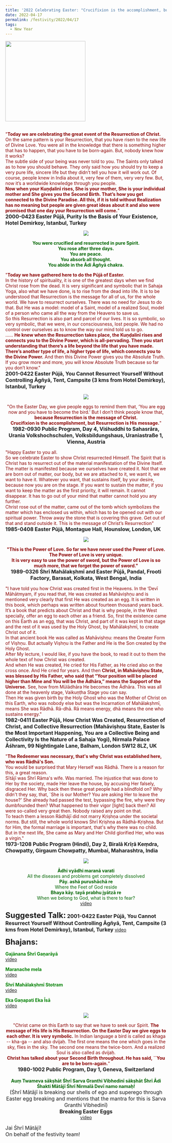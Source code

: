 ```yaml
---
title: '2022 Celebrating Easter: "Crucifixion is the accomplishment, but Resurrection is His message." '
date: 2022-04-17
permalink: /festivity/2022/04/17
tags:
  - New Year
---
```


<div style="text-align: left"><img src="/images/image1.png" width="250" /></div><br>

<p>
<font color="DarkRed">"<b>Today we are celebrating the great event of the Resurrection of Christ.</b> On the same pattern is your Resurrection, that you have risen to the new life of Divine Love. You were all in the knowledge that there is something higher that has to happen, that you have to be born-again. But, nobody knew how it works?<br>
The subtle side of your being was never told to you. The Saints only talked as to how you should behave. They only said how you should try to keep a very pure life, sincere life but they didn’t tell you how it will work out. Of course, people knew in India about it, very few of them, very very few. But, now it’s a worldwide knowledge through you people.<br>
<b>Now when your Kuṇḍalinī rises, She is your mother, She is your individual mother and She gives you the Second Birth. That’s how you get connected to the Divine Paradise. All this, if it is told without Realization has no meaning but people are given great ideas about it and also were promised that one day your Resurrection will come.</b>"</font><br>
<font size="+0"><b>2000-0423 Easter Pūjā, Purity Is the Basis of Your Existence, Hotel Demirkoy, Istanbul, Turkey</b></font>
</p>

<div style="text-align: center"><img src="/images/image954.png" /></div>

<p style="color:DarkGreen; text-align:center;">
<b>You were crucified and resurrected in pure Spirit.<br>
You rose after three days.<br> 
You are peace.<br>
You absorb all thought.<br>
You abide in the Ādi Āgñyā chakra.</b>
</p>

<p>
<font color="DarkRed">"<b>Today we have gathered here to do the Pūjā of Easter.</b><br>
In the history of spirituality, it is one of the greatest days when we find Christ rose from the dead. It is very significant and symbolic that in Sahaja Yoga, also what we have done, is to rise from the dead into life. It is to be understood that Resurrection is the message for all of us, for the whole world. We have to resurrect ourselves. There was no need for Jesus to do that. But He was a model: model of a Saint, model of a realized Soul, model of a person who came all the way from the Heavens to save us.<br>
So this Resurrection is also part and parcel of our lives. It is so symbolic, so very symbolic, that we were, in our consciousness, lost people. We had no control over ourselves as to know the way our mind told us to go.<br>
...... <b>He knew when the Resurrection takes place, the Kuṇḍalinī rises and connects you to the Divine Power, which is all-pervading. Then you start understanding that there’s a life beyond the life that you have made. There’s another type of life, a higher type of life, which connects you to the Divine Power.</b> And then this Divine Power gives you the Absolute Truth. If you grow more and more, you will know Absolute Truth because so far you don’t know."</font><br>
<font size="+0"><b>2001-0422 Easter Pūjā, You Cannot Resurrect Yourself Without Controlling Āgñyā, Tent, Campsite (3 kms from Hotel Demirkoy), Istanbul, Turkey</b></font>
</p>

<div style="text-align: center"><img src="/images/image955.png" /></div>

<p style="text-align:center;">
<font color="DarkRed">"On the Easter Day, we give people eggs to remind them that, ‘You are egg now and you have to become the bird.’ But I don’t think people know that, 
<b>because Resurrection is the message of Christ.<br>
Crucifixion is the accomplishment, but Resurrection is His message.</b>"</font><br>
<font size="+0"><b>1982-0930 Public Program, Day 4, Viśhuddhi to Sahasrāra, Urania Volkshochschulen, Volksbildungshaus, Uraniastraße 1, Vienna, Austria</b></font>
</p>

<p>
<font color="DarkRed">"Happy Easter to you all.<br>
So we celebrate Easter to show Christ resurrected Himself. The Spirit that is Christ has to resurrect out of the material manifestation of the Divine Itself. The matter is manifested because we ourselves have created it. Not that we are born out of matter, our body, but we are attached to it, we want it, we want to have it. Whatever you want, that sustains itself, by your desire, because now you are on the stage. If you want to sustain the matter, if you want to keep the matter as the first priority, it will remain. It cannot disappear. It has to go out of your mind that matter cannot hold you any further.<br>
Christ rose out of the matter, came out of the tomb which symbolizes the matter which has enclosed us within, which has to be opened out with our spiritual power. Throw away the stone that is covering this grave. Get out of that and stand outside it. This is the message of Christ’s Resurrection"</font><br>
<font size="+0"><b>1985-0408 Easter Pūjā, Montague Hall, Hounslow, London, UK</b></font>
</p>

<div style="text-align: center"><img src="/images/image956.png" /></div>

<p style="text-align:center;">
<font color="DarkRed"><b>"This is the Power of Love. So far we have never used the Power of Love.<br>
The Power of Love is very unique.<br>
It is very easy to use the power of sword, but the Power of Love is so much more, that we forget the power of sword."</b></font><br>
<font size="+0"><b>1989-0326 Śhrī Mahālakṣhmī and Easter Pūjā, Pandal, Frooti Factory, Barasat, Kolkata, West Bengal, India</b></font>
</p>

<p>
<font color="DarkRed">"I have told you how Christ was created first in the Heavens. In the ‘Devī Māhātmyam, if you read that, He was created as Mahāviṣhṇu and is mentioned very clearly that first He was created as an egg. It is written in this book, which perhaps was written about fourteen thousand years back. It’s a book that predicts about Christ and that is why people, in the West specially, offer an egg to each other as a friend. So, first the existence came on this Earth as an egg, that was Christ, and part of it was kept in that stage and the rest of it was used by the Holy Ghost, by Mahālakṣhmī, to create Christ out of it.<br>
In that ancient book He was called as Mahāviṣhṇu: means the Greater Form of Viṣhṇu. But actually Viṣhṇu is the Father and He is the Son created by the Holy Ghost.<br>
After My lecture, I would like, if you have the book, to read it out to them the whole text of how Christ was created.<br>
And when He was created, He cried for His Father, as He cried also on the cross once. And He cried for years. And then <b>Christ, in Mahāviṣhṇu State, was blessed by His Father, who said that “Your position will be placed higher than Mine and You will be the Ādhāra,” means the Support of the Universe.</b> See, how from Mūlādhāra He becomes the Ādhāra. This was all done at the heavenly stage, Vaikuṇṭha Stage you can say.<br>
Then He was given birth by the Holy Ghost who was the Mother of Christ on this Earth, who was nobody else but was the Incarnation of Mahālakṣhmī, means She was Rādhā. Rā-dhā. Rā means energy, dhā means the one who sustains energy."</font><br>
<font size="+0"><b>1982-0411 Easter Pūjā, How Christ Was Created, Resurrection of Christ, and Collective Resurrection (Mahāviṣhṇu State, Easter Is the Most Important Happening, You are a Collective Being and Collectivity Is the Nature of a Sahaja Yogi), Nirmala Palace Āśhram, 99 Nightingale Lane, Balham, London SW12 8LZ, UK</b></font>
</p>

<p>
<font color="DarkRed">"<b>The Redeemer was necessary, that's why Christ was established here, who was Rādhā's Son.</b><br>
You would be surprised that Mary Herself was Rādhā. There is a reason for this, a great reason.<br>
Sītājī was Śhrī Rāma's wife. Was married. The injustice that was done to Her by the society, made Her leave the house, by accusing Her falsely, disgraced Her. Why back then these great people had a blindfold on? Why didn't they say, that, `She is our Mother? You are asking Her to leave the house?' She already had passed the test, bypassing the fire, why were they dumbfounded then? What happened to their vigor [light] back then? All were so-called very great then. Nobody raised any point on that.<br>
To teach them a lesson Rādhājī did not marry Kṛiṣhṇa under the societal norms. But still, the whole world knows Śhrī Kṛiṣhṇa as Rādhā-Kṛiṣhṇa. But for Him, the formal marriage is important, that's why there was no child.<br>
But in the next life, She came as Mary and Her Child glorified Her, who was a virgin."</font><br>
<font size="+0"><b>1973-1208 Public Program (Hindi), Day 2, Biralā Krīṛā Keṃdra, Chowpatty, Girgaum Chowpatty, Mumbai, Maharashtra, India</b></font>
</p>

<div style="text-align: center"><img src="/images/image957.png" /></div>

<p style="color:DarkGreen; text-align:center;">
<b>Ādhi vyādhi maranā varati </b><br>
All the diseases and problems get completely dissolved<br>
<b>Pāy. ashā purushāchā re </b><br>
Where the Feet of God reside<br>
<b>Bhaya kāy. tayā prabhu jyātzā re</b><br>
When we belong to God, what is there to fear?<br>
<a href="https://youtu.be/47fMsue7fs8">video</a>
</p>

<font size="+2"><b>Suggested Talk:</b></font> 
<font size="+0"><b>2001-0422 Easter Pūjā, You Cannot Resurrect Yourself Without Controlling Āgñyā, Tent, Campsite (3 kms from Hotel Demirkoy), Istanbul, Turkey</b></font>
<a href="https://vimeo.com/107104684"> video</a><br>

<font size="+2"><b>Bhajans:</b></font>

<p>
<font color="green"><b>Gajānana Śhrī Gaṇarāyā</b></font><br>
<a href="https://seven-teams.github.io/Videos_Links.html">video</a>
</p>

<p>
<font color="green"><b>Maranache mela</b></font><br>
<a href="https://seven-teams.github.io/Videos_Links.html">video</a>
</p>
 
<p>
<font color="green"><b>Śhrī Mahālakṣhmī Stotram</b></font><br>
<a href="https://seven-teams.github.io/Videos_Links.html">video</a> 
</p>

<p>
<font color="green"><b>Eka Gaṇapati Eka Īsā</b></font><br>
<a href="https://youtu.be/Dg41OjGhrU8">video</a> 
</p>

<div style="text-align: center"><img src="/images/image958.png" /></div>

<p style="text-align:center;">
<font color="DarkRed">"Christ came on this Earth to say that we have to seek our Spirit. <b>The message of His life is His Resurrection. On the Easter Day we give eggs to each other. It is very symbolic.</b> In Indian language a bird is called as khaga -- kha-ga -- and also dvijaḥ. The first one means the one which goes in the sky, flies in the sky. The second one means the twice-born. And a realized Soul is also called as dvijaḥ.<br>
<b>Christ has talked about your Second Birth throughout. He has said, ``You are to be born-again.</b>"</font><br>
<font size="+0"><b>1980-1002 Public Program, Day 1, Geneva, Switzerland</b></font><br>
<br>
<font color="DarkGreen"><b>Auṃ Twameva sākṣhāt Śhrī Sarva Granthi Vibhedinī sākṣhāt Śhrī Ādi Śhakti Mātājī Śhrī Nirmalā Devī namo namaḥ!</b></font><br>
<font size="+0">(Śhrī Mātājī is breaking our shells of ego and superego through Easter egg breaking and mentions that the mantra for this is Sarva Granthi Vibhedinī)</font><br>
<font size="+0"><b>Breaking Easter Eggs</b></font><br>
<a href="https://seven-teams.github.io/Videos_Links.html">video</a>
</p>

<p>
<font size="+0">Jai Śhrī Mātājī!<br>
On behalf of the festivity team!</font>
</p>